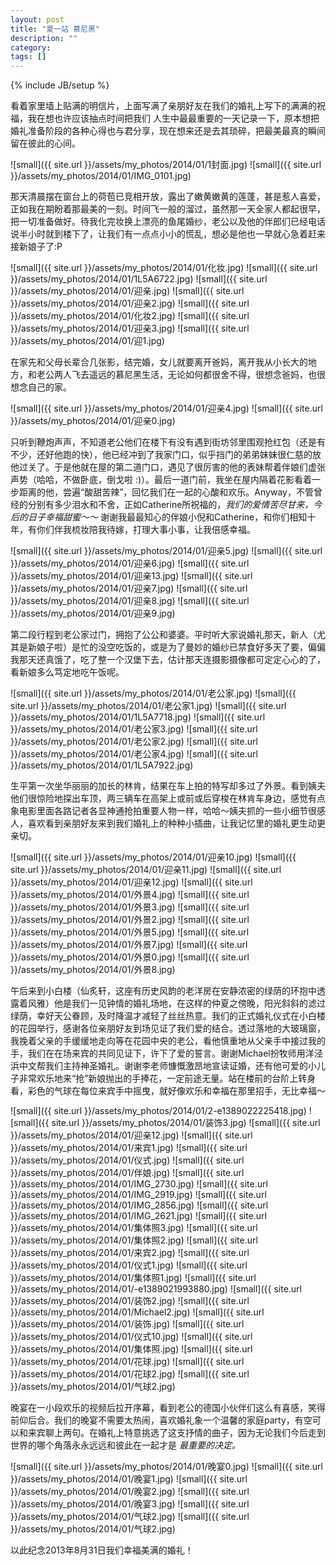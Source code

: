 ```yaml
---
layout: post
title: "夏一站 慕尼黑"
description: ""
category: 
tags: []
---
```

{% include JB/setup %}

看着家里墙上贴满的明信片，上面写满了亲朋好友在我们的婚礼上写下的满满的祝福，我在想也许应该抽点时间把我们
人生中最最重要的一天记录一下，原本想把婚礼准备阶段的各种心得也与君分享，现在想来还是去其琐碎，把最美最真的瞬间留在彼此的心间。

![small]({{ site.url }}/assets/my_photos/2014/01/1封面.jpg)
![small]({{ site.url }}/assets/my_photos/2014/01/IMG_0101.jpg)

那天清晨摆在窗台上的荷苞已竞相开放，露出了嫩黄嫩黄的莲蓬，甚是惹人喜爱，正如我在期盼着那最美的一刻。时间飞一般的溜过，虽然那一天全家人都起很早，把一切准备做好。待我化完妆换上漂亮的鱼尾婚纱，老公以及他的伴郎们已经电话说半小时就到楼下了，让我们有一点点小小的慌乱，想必是他也一早就心急着赶来接新娘子了:P

![small]({{ site.url }}/assets/my_photos/2014/01/化妆.jpg)
![small]({{ site.url }}/assets/my_photos/2014/01/1L5A6722.jpg)
![small]({{ site.url }}/assets/my_photos/2014/01/迎亲.jpg)
![small]({{ site.url }}/assets/my_photos/2014/01/迎亲2.jpg)
![small]({{ site.url }}/assets/my_photos/2014/01/化妆2.jpg)
![small]({{ site.url }}/assets/my_photos/2014/01/迎亲3.jpg)
![small]({{ site.url }}/assets/my_photos/2014/01/迎1.jpg)

在家先和父母长辈合几张影，结完婚，女儿就要离开爸妈，离开我从小长大的地方，和老公两人飞去遥远的慕尼黑生活，无论如何都很舍不得，很想念爸妈，也很想念自己的家。

![small]({{ site.url }}/assets/my_photos/2014/01/迎亲4.jpg)
![small]({{ site.url }}/assets/my_photos/2014/01/迎亲0.jpg)

只听到鞭炮声声，不知道老公他们在楼下有没有遇到街坊邻里围观抢红包（还是有不少，还好他跑的快），他已经冲到了我家门口，似乎挡门的弟弟妹妹很仁慈的放他过关了。于是他就在屋的第二道门口，遇见了很厉害的他的表妹帮着伴娘们虚张声势（哈哈，不做卧底，倒戈啦 :)）。最后一道门前，我坐在屋内隔着花影看着一步距离的他，尝遍“酸甜苦辣”，回忆我们在一起的心酸和欢乐。Anyway，不管曾经的分别有多少泪水和不舍，正如Catherine所祝福的，_我们的爱情苦尽甘来，今后的日子幸福甜蜜～～_ 谢谢我最最知心的伴娘小倪和Catherine，和你们相知十年，有你们伴我梳妆陪我待嫁，打理大事小事，让我倍感幸福。

![small]({{ site.url }}/assets/my_photos/2014/01/迎亲5.jpg)
![small]({{ site.url }}/assets/my_photos/2014/01/迎亲6.jpg)
![small]({{ site.url }}/assets/my_photos/2014/01/迎亲13.jpg)
![small]({{ site.url }}/assets/my_photos/2014/01/迎亲7.jpg)
![small]({{ site.url }}/assets/my_photos/2014/01/迎亲8.jpg)
![small]({{ site.url }}/assets/my_photos/2014/01/迎亲9.jpg)

第二段行程到老公家过门，拥抱了公公和婆婆。平时听大家说婚礼那天，新人（尤其是新娘子啦）是忙的没空吃饭的，或是为了曼妙的婚纱已禁食好多天了要，偏偏我那天还真饿了，吃了整一个汉堡下去，估计那天连摄影摄像都可定定心心的了，看新娘多么笃定地吃午饭呢。</span>

![small]({{ site.url }}/assets/my_photos/2014/01/老公家.jpg)
![small]({{ site.url }}/assets/my_photos/2014/01/老公家1.jpg)
![small]({{ site.url }}/assets/my_photos/2014/01/1L5A7718.jpg)
![small]({{ site.url }}/assets/my_photos/2014/01/老公家3.jpg)
![small]({{ site.url }}/assets/my_photos/2014/01/老公家2.jpg)
![small]({{ site.url }}/assets/my_photos/2014/01/老公家4.jpg)
![small]({{ site.url }}/assets/my_photos/2014/01/1L5A7922.jpg)

生平第一次坐华丽丽的加长的林肯，结果在车上拍的特写却多过了外景。看到姨夫他们很惊险地探出车顶，两三辆车在高架上或前或后穿梭在林肯车身边，感觉有点象电影里面各路记者各显神通抢拍重要人物一样，哈哈～姨夫抓的一些小细节很感人，喜欢看到亲朋好友来到我们婚礼上的种种小插曲，让我记忆里的婚礼更生动更亲切。

![small]({{ site.url }}/assets/my_photos/2014/01/迎亲10.jpg)
![small]({{ site.url }}/assets/my_photos/2014/01/迎亲11.jpg)
![small]({{ site.url }}/assets/my_photos/2014/01/迎亲12.jpg)
![small]({{ site.url }}/assets/my_photos/2014/01/外景4.jpg)
![small]({{ site.url }}/assets/my_photos/2014/01/外景3.jpg)
![small]({{ site.url }}/assets/my_photos/2014/01/外景2.jpg)
![small]({{ site.url }}/assets/my_photos/2014/01/外景5.jpg)
![small]({{ site.url }}/assets/my_photos/2014/01/外景7.jpg)
![small]({{ site.url }}/assets/my_photos/2014/01/外景0.jpg)
![small]({{ site.url }}/assets/my_photos/2014/01/外景8.jpg)

午后来到小白楼（仙炙轩，这座有历史风韵的老洋房在安静浓密的绿荫的环抱中透露着风雅）他是我们一见钟情的婚礼场地，在这样的仲夏之傍晚，阳光斜斜的滤过绿荫，幸好天公眷顾，及时降温才减轻了丝丝热意。我们的正式婚礼仪式在小白楼的花园举行，感谢各位亲朋好友到场见证了我们爱的结合。透过落地的大玻璃窗，我挽着父亲的手缓缓地走向等在花园中央的老公，看他慎重地从父亲手中接过我的手，我们在在场来宾的共同见证下，许下了爱的誓言。谢谢Michael扮牧师用洋泾浜中文帮我们主持神圣婚礼。谢谢李老师慷慨激昂地宣读证婚，还有他可爱的小儿子非常欢乐地来“抢”新娘抛出的手捧花，一定前途无量。站在楼前的台阶上转身看，彩色的气球在每位来宾手中摇曳，就好像欢乐和幸福在那里招手，无比幸福～

![small]({{ site.url }}/assets/my_photos/2014/01/2-e1389022225418.jpg)
![small]({{ site.url }}/assets/my_photos/2014/01/装饰3.jpg)
![small]({{ site.url }}/assets/my_photos/2014/01/迎亲12.jpg)
![small]({{ site.url }}/assets/my_photos/2014/01/来宾1.jpg)
![small]({{ site.url }}/assets/my_photos/2014/01/仪式.jpg)
![small]({{ site.url }}/assets/my_photos/2014/01/伴娘.jpg)
![small]({{ site.url }}/assets/my_photos/2014/01/IMG_2730.jpg)
![small]({{ site.url }}/assets/my_photos/2014/01/IMG_2919.jpg)
![small]({{ site.url }}/assets/my_photos/2014/01/IMG_2856.jpg)
![small]({{ site.url }}/assets/my_photos/2014/01/IMG_2621.jpg)
![small]({{ site.url }}/assets/my_photos/2014/01/集体照3.jpg)
![small]({{ site.url }}/assets/my_photos/2014/01/集体照2.jpg)
![small]({{ site.url }}/assets/my_photos/2014/01/来宾2.jpg)
![small]({{ site.url }}/assets/my_photos/2014/01/仪式1.jpg)
![small]({{ site.url }}/assets/my_photos/2014/01/集体照1.jpg)
![small]({{ site.url }}/assets/my_photos/2014/01/-e1389021993880.jpg)
![small]({{ site.url }}/assets/my_photos/2014/01/装饰2.jpg)
![small]({{ site.url }}/assets/my_photos/2014/01/Michael2.jpg)
![small]({{ site.url }}/assets/my_photos/2014/01/装饰.jpg)
![small]({{ site.url }}/assets/my_photos/2014/01/仪式10.jpg)
![small]({{ site.url }}/assets/my_photos/2014/01/集体照.jpg)
![small]({{ site.url }}/assets/my_photos/2014/01/花球.jpg)
![small]({{ site.url }}/assets/my_photos/2014/01/花球2.jpg)
![small]({{ site.url }}/assets/my_photos/2014/01/气球2.jpg)

晚宴在一小段欢乐的视频后拉开序幕，看到老公的德国小伙伴们这么有喜感，笑得前仰后合。我们的晚宴不需要太热闹，喜欢婚礼象一个温馨的家庭party，有空可以和来宾聊上两句。在婚礼上特意挑选了这支抒情的曲子，因为无论我们今后走到世界的哪个角落永永远远和彼此在一起才是 _最重要的决定。_

![small]({{ site.url }}/assets/my_photos/2014/01/晚宴0.jpg)
![small]({{ site.url }}/assets/my_photos/2014/01/晚宴1.jpg)
![small]({{ site.url }}/assets/my_photos/2014/01/晚宴2.jpg)
![small]({{ site.url }}/assets/my_photos/2014/01/晚宴3.jpg)
![small]({{ site.url }}/assets/my_photos/2014/01/气球2.jpg)
![small]({{ site.url }}/assets/my_photos/2014/01/气球2.jpg)

以此纪念2013年8月31日我们幸福美满的婚礼！